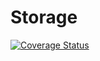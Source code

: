 # Storage
[![Coverage Status](https://coveralls.io/repos/github/managed-code-hub/Storage/badge.svg?branch=main)](https://coveralls.io/github/managed-code-hub/Storage?branch=main)